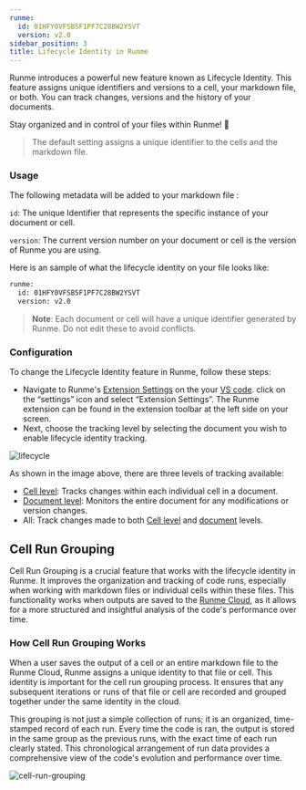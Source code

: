 ```yaml
---
runme:
  id: 01HFY0VFSB5F1PF7C28BW2YSVT
  version: v2.0
sidebar_position: 3
title: Lifecycle Identity in Runme
---
```


Runme introduces a powerful new feature known as Lifecycle Identity. This feature assigns unique identifiers and versions to a cell, your markdown file, or both. You can track changes, versions and the history of your documents.

Stay organized and in control of your files within Runme! 🚀

> The default setting assigns a unique identifier to the cells and the markdown file.

### Usage

The following metadata will be added to your markdown file :

`id`: The unique Identifier that represents the specific instance of your document or cell.

`version`: The current version number on your document or cell is the version of Runme you are using.

Here is an sample of what the lifecycle identity on your file looks like:

```sh {"id":"01HFYHDGTT1BNMZD3CBCKHQGG0"}
runme:
  id: 01HFY0VFSB5F1PF7C28BW2YSVT
  version: v2.0
```

> **Note**:
Each document or cell will have a unique identifier generated by Runme. Do not edit these to avoid conflicts.

### Configuration

To change the Lifecycle Identity feature in Runme, follow these steps:

* Navigate to Runme's [Extension Settings](https://docs.runme.dev/getting-started/vs-code#runme-settings-for-vs-code) on the your [VS code](https://docs.runme.dev/install#runme-for-vs-code). click on the “settings” icon and select “Extension Settings”. The Runme extension can be found in the extension toolbar at the left side on your screen.
* Next, choose the tracking level by selecting the document you wish to enable lifecycle identity tracking.

![lifecycle](../../static/img/lifecycle-identity1.png)

As shown in the image above, there are three levels of tracking available:

* [Cell level](../configuration/cell-level): Tracks changes within each individual cell in a document.
* [Document level](../configuration/document-level): Monitors the entire document for any modifications or version changes.
* All: Track changes made to both [Cell level](../configuration/cell-level) and [document](../configuration/document-level) levels.

## Cell Run Grouping

Cell Run Grouping is a crucial feature that works with the lifecycle identity in Runme. It improves the organization and tracking of code runs, especially when working with markdown files or individual cells within these files. This functionality works when outputs are saved to the [Runme Cloud](https://app.runme.dev/), as it allows for a more structured and insightful analysis of the code's performance over time.

### How Cell Run Grouping Works

When a user saves the output of a cell or an entire markdown file to the Runme Cloud, Runme assigns a unique identity to that file or cell. This identity is important for the cell run grouping process. It ensures that any subsequent iterations or runs of that file or cell are recorded and grouped together under the same identity in the cloud.

This grouping is not just a simple collection of runs; it is an organized, time-stamped record of each run.
Every time the code is ran, the output is stored in the same group as the previous runs, with the exact time of each run clearly stated. This chronological arrangement of run data provides a comprehensive view of the code's evolution and performance over time.

![cell-run-grouping](../../static/img/cell-run-grouping.png)
